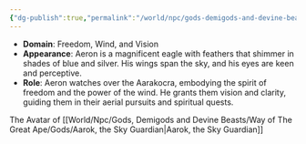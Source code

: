 ```yaml
---
{"dg-publish":true,"permalink":"/world/npc/gods-demigods-and-devine-beasts/way-of-the-great-ape/devine-beasts/aeron-the-storm-eagle/"}
---
```


- **Domain**: Freedom, Wind, and Vision
- **Appearance**: Aeron is a magnificent eagle with feathers that shimmer in shades of blue and silver. His wings span the sky, and his eyes are keen and perceptive.
- **Role**: Aeron watches over the Aarakocra, embodying the spirit of freedom and the power of the wind. He grants them vision and clarity, guiding them in their aerial pursuits and spiritual quests.

The Avatar of [[World/Npc/Gods, Demigods and Devine Beasts/Way of The Great Ape/Gods/Aarok, the Sky Guardian\|Aarok, the Sky Guardian]]